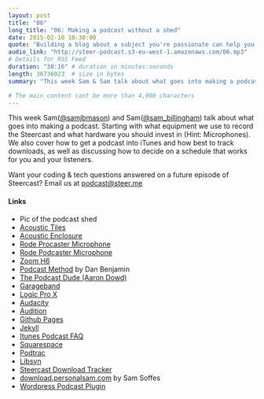 ```yaml
---
layout: post
title: "06"
long_title: "06: Making a podcast without a shed"
date: 2015-02-10 10:30:00
quote: "Building a blog about a subject you're passionate can help you raise your profile"
audio_link: "http://steer-podcast.s3-eu-west-1.amazonaws.com/06.mp3"
# Details for RSS Feed
duration: "38:16" # duration in minutes:seconds
length: 36736023  # size in bytes
summary: "This week Sam & Sam talk about what goes into making a podcast, everything from the equipment and software we use all the way up to getting your episode downloads tracked." # Short description of the episode

# The main content cant be more than 4,000 characters
---
```


This week Sam([@samjbmason](https://twitter.com/samjbmason)) and Sam([@sam_billingham](https://twitter.com/sam_billingham)) talk about what goes into making a podcast. Starting with what equipment we use to record the Steercast and what hardware you should invest in (Hint: Microphones). We also cover how to get a podcast into iTunes and how best to track downloads, as well as discussing how to decide on a schedule that works for you and your listeners.

Want your coding & tech questions answered on a future episode of Steercast? Email us at [podcast@steer.me](mailto:podcast@steer.me)

#### Links
- Pic of the podcast shed
- [Acoustic Tiles](http://www.amazon.co.uk/dp/B000RW7U9U)
- [Acoustic Enclosure](http://www.amazon.co.uk/dp/B00IB6HPEY)
- [Rode Procaster Microphone](http://www.rode.com/microphones/procaster)
- [Rode Podcaster Microphone](http://www.rode.com/microphones/podcaster)
- [Zoom H6](http://www.zoom.co.jp/products/h6)
- [Podcast Method](http://www.podcastmethod.co/) by Dan Benjamin
- [The Podcast Dude (Aaron Dowd)](http://www.thepodcastdude.com)
- [Garageband](https://www.apple.com/uk/mac/garageband/)
- [Logic Pro X](https://www.apple.com/uk/logic-pro/)
- [Audacity](http://audacity.sourceforge.net/)
- [Audition](https://creative.adobe.com/products/audition)
- [Github Pages](https://pages.github.com)
- [Jekyll](http://jekyllrb.com/)
- [Itunes Podcast FAQ](https://www.apple.com/uk/itunes/podcasts/specs.html)
- [Squarespace](http://www.squarespace.com/)
- [Podtrac](http://podtrac.com/)
- [Libsyn](https://www.libsyn.com/)
- [Steercast Download Tracker](https://github.com/steersystems/podcast-tracker)
- [download.personalsam.com](https://github.com/soffes/download.personalsam.com) by Sam Soffes
- [Wordpress Podcast Plugin](https://wordpress.org/plugins/powerpress/)
